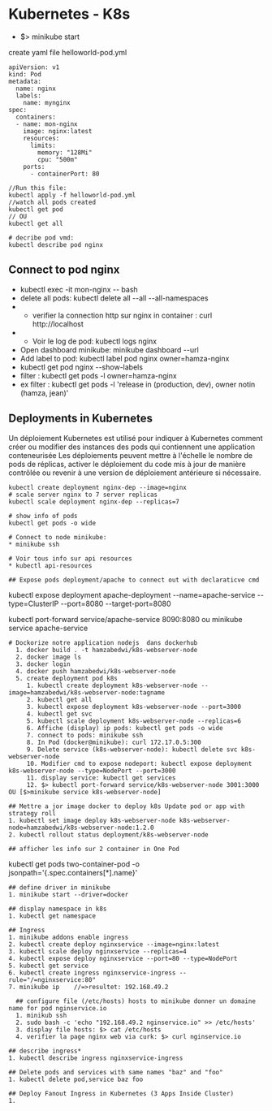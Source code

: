 # Kubernetes - K8s

* $> minikube start

create yaml file helloworld-pod.yml
````
apiVersion: v1
kind: Pod
metadata:
  name: nginx
  labels:
    name: mynginx
spec:
  containers:
  - name: mon-nginx
    image: nginx:latest
    resources:
      limits:
        memory: "128Mi"
        cpu: "500m"
    ports:
      - containerPort: 80
````

````
//Run this file:
kubectl apply -f helloworld-pod.yml
//watch all pods created
kubectl get pod
// OU
kubectl get all

# decribe pod vmd:
kubectl describe pod nginx

````
## Connect to pod nginx
* kubectl exec -it mon-nginx -- bash
* delete all pods:  kubectl delete all --all --all-namespaces
* * verifier la connection http sur nginx in container : curl http://localhost
* * Voir le log de pod: kubectl logs nginx
* Open dashboard minikube: minikube dashboard --url
* Add label to pod: kubectl label pod nginx owner=hamza-nginx
* kubectl get pod nginx --show-labels
*  filter : kubectl get pods -l owner=hamza-nginx
*  ex filter : kubectl get pods -l 'release in (production, dev), owner notin (hamza, jean)'

  ## Deployments in Kubernetes
  Un déploiement Kubernetes est utilisé pour indiquer à Kubernetes comment créer ou modifier des instances des pods qui contiennent une application conteneurisée
  Les déploiements peuvent mettre à l'échelle le nombre de pods de réplicas, activer le déploiement du code mis à jour de manière contrôlée ou revenir à une version de déploiement antérieure si nécessaire.
  ````
  kubectl create deployment nginx-dep --image=nginx
# scale server nginx to 7 server replicas
  kubectl scale deployment nginx-dep --replicas=7

# show info of pods
kubectl get pods -o wide

# Connect to node minikube:
 * minikube ssh

# Voir tous info sur api resources
  * kubectl api-resources

## Expose pods deployment/apache to connect out with declaraticve cmd
````
kubectl expose deployment apache-deployment --name=apache-service --type=ClusterIP --port=8080 --target-port=8080

kubectl port-forward service/apache-service 8090:8080
ou
minikube service apache-service

````
# Dockorize notre application nodejs  dans dockerhub
  1. docker build . -t hamzabedwi/k8s-webserver-node
  2. docker image ls
  3. docker login
  4. docker push hamzabedwi/k8s-webserver-node
  5. create deployment pod k8s
     1. kubectl create deployment k8s-webserver-node --image=hamzabedwi/k8s-webserver-node:tagname
     2. kubectl get all
     3. kubectl expose deployment k8s-webserver-node --port=3000
     4. kubectl get svc
     5. kubectl scale deployment k8s-webserver-node --replicas=6
     6. Affiche (display) ip pods: kubectl get pods -o wide
     7. connect to pods: minikube ssh
     8. In Pod (docker@minikube): curl 172.17.0.5:300
     9. Delete service (k8s-webserver-node): kubectl delete svc k8s-webserver-node
     10. Modifier cmd to expose nodeport: kubectl expose deployment k8s-webserver-node --type=NodePort --port=3000
     11. display service: kubectl get services
     12. $> kubectl port-forward service/k8s-webserver-node 3001:3000  OU [$>minikube service k8s-webserver-node]

## Mettre a jor image docker to deploy k8s Update pod or app with strategy roll
1. kubectl set image deploy k8s-webserver-node k8s-webserver-node=hamzabedwi/k8s-webserver-node:1.2.0
2. kubectl rollout status deployment/k8s-webserver-node

## afficher les info sur 2 container in One Pod
````
kubectl get pods two-container-pod -o jsonpath='{.spec.containers[*].name}'
````
## define driver in minikube
1. minikube start --driver=docker

## display namespace in k8s
1. kubectl get namespace

## Ingress
1. minikube addons enable ingress
2. kubectl create deploy nginxservice --image=nginx:latest
3. kubectl scale deploy nginxservice --replicas=4
4. kubectl expose deploy nginxservice --port=80 --type=NodePort
5. kubectl get service
6. kubectl create ingress nginxservice-ingress --rule="/=nginxservice:80"
7. minikube ip    //=>resultet: 192.168.49.2

  ## configure file (/etc/hosts) hosts to minikube donner un domaine name for pod nginservice.io
  1. minikub ssh
  2. sudo bash -c 'echo "192.168.49.2 nginservice.io" >> /etc/hosts'
  3. display file hosts: $> cat /etc/hosts
  4. verifier la page nginx web via curk: $> curl nginservice.io

## describe ingress*
1. kubectl describe ingress nginxservice-ingress

## Delete pods and services with same names "baz" and "foo"
1. kubectl delete pod,service baz foo

## Deploy Fanout Ingress in Kubernetes (3 Apps Inside Cluster)
1.
